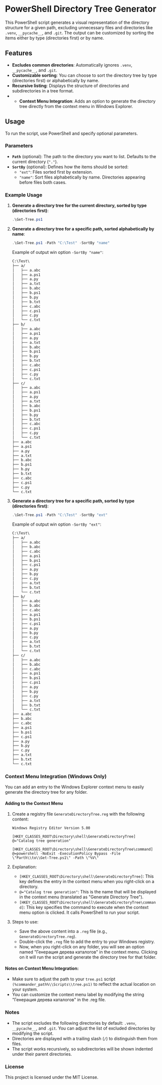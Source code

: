 # PowerShell Directory Tree Generator

This PowerShell script generates a visual representation of the directory structure for a given path, excluding unnecessary files and directories like `.venv`, `__pycache__`, and `.git`. The output can be customized by sorting the items either by type (directories first) or by name.

## Features

- **Excludes common directories**: Automatically ignores `.venv`, `__pycache__`, and `.git`.
- **Customizable sorting**: You can choose to sort the directory tree by type (directories first) or alphabetically by name.
- **Recursive listing**: Displays the structure of directories and subdirectories in a tree format.
- - **Context Menu Integration**: Adds an option to generate the directory tree directly from the context menu in Windows Explorer.

## Usage

To run the script, use PowerShell and specify optional parameters.

### Parameters

- **`Path`** (optional): The path to the directory you want to list. Defaults to the current directory (`"."`).
- **`SortBy`** (optional): Defines how the items should be sorted:
  - `"ext"`: Files sorted first by extension.
  - `"name"`: Sort files alphabetically by name.
Directories appearing before files both cases.

### Example Usage

1. **Generate a directory tree for the current directory, sorted by type (directories first)**:

   ```powershell
   .\Get-Tree.ps1
    ```

2. **Generate a directory tree for a specific path, sorted alphabetically by name**:

   ```powershell
   .\Get-Tree.ps1 -Path "C:\Test" -SortBy "name"

   ```

   Example of output win option `-SortBy "name"`:

   ```txt
   C:\Test\
   ├── a/
   │   ├── a.abc
   │   ├── a.ps1
   │   ├── a.py
   │   ├── a.txt
   │   ├── b.abc
   │   ├── b.ps1
   │   ├── b.py
   │   ├── b.txt
   │   ├── c.abc
   │   ├── c.ps1
   │   ├── c.py
   │   └── c.txt
   ├── b/
   │   ├── a.abc
   │   ├── a.ps1
   │   ├── a.py
   │   ├── a.txt
   │   ├── b.abc
   │   ├── b.ps1
   │   ├── b.py
   │   ├── b.txt
   │   ├── c.abc
   │   ├── c.ps1
   │   ├── c.py
   │   └── c.txt
   ├── c/
   │   ├── a.abc
   │   ├── a.ps1
   │   ├── a.py
   │   ├── a.txt
   │   ├── b.abc
   │   ├── b.ps1
   │   ├── b.py
   │   ├── b.txt
   │   ├── c.abc
   │   ├── c.ps1
   │   ├── c.py
   │   └── c.txt
   ├── a.abc
   ├── a.ps1
   ├── a.py
   ├── a.txt
   ├── b.abc
   ├── b.ps1
   ├── b.py
   ├── b.txt
   ├── c.abc
   ├── c.ps1
   ├── c.py
   └── c.txt

   ```

3. **Generate a directory tree for a specific path, sorted by type (directories first)**:

   ```powershell
   .\Get-Tree.ps1 -Path "C:\Test" -SortBy "ext"

   ```

   Example of output win option `-SortBy "ext"`:

   ```txt
   C:\Test\
   ├── a/
   │   ├── a.abc
   │   ├── b.abc
   │   ├── c.abc
   │   ├── a.ps1
   │   ├── b.ps1
   │   ├── c.ps1
   │   ├── a.py
   │   ├── b.py
   │   ├── c.py
   │   ├── a.txt
   │   ├── b.txt
   │   └── c.txt
   ├── b/
   │   ├── a.abc
   │   ├── b.abc
   │   ├── c.abc
   │   ├── a.ps1
   │   ├── b.ps1
   │   ├── c.ps1
   │   ├── a.py
   │   ├── b.py
   │   ├── c.py
   │   ├── a.txt
   │   ├── b.txt
   │   └── c.txt
   ├── c/
   │   ├── a.abc
   │   ├── b.abc
   │   ├── c.abc
   │   ├── a.ps1
   │   ├── b.ps1
   │   ├── c.ps1
   │   ├── a.py
   │   ├── b.py
   │   ├── c.py
   │   ├── a.txt
   │   ├── b.txt
   │   └── c.txt
   ├── a.abc
   ├── b.abc
   ├── c.abc
   ├── a.ps1
   ├── b.ps1
   ├── c.ps1
   ├── a.py
   ├── b.py
   ├── c.py
   ├── a.txt
   ├── b.txt
   └── c.txt
   ```

### Context Menu Integration (Windows Only)

You can add an entry to the Windows Explorer context menu to easily generate the directory tree for any folder.

#### Adding to the Context Menu

1. Create a registry file `GenerateDirectoryTree.reg` with the following content:

   ```reg
   Windows Registry Editor Version 5.00

   [HKEY_CLASSES_ROOT\Directory\shell\GenerateDirectoryTree]
   @="Catalog tree generation"

   [HKEY_CLASSES_ROOT\Directory\shell\GenerateDirectoryTree\command]
   @=powershell -NoExit -ExecutionPolicy Bypass -File \"Parth\\to\\Get-Tree.ps1\" -Path \"%V\"

   ```

2. Explanation:
   - `[HKEY_CLASSES_ROOT\Directory\shell\GenerateDirectoryTree]`: This key defines the entry in the context menu when you right-click on a directory.
   - `@="Catalog tree generation"`: This is the name that will be displayed in the context menu (translated as "Generate Directory Tree").
   - `[HKEY_CLASSES_ROOT\Directory\shell\GenerateDirectoryTree\command]`: This key specifies the command to execute when the context menu option is clicked. It calls PowerShell to run your script.

3. Steps to use:
   - Save the above content into a `.reg` file (e.g., `GenerateDirectoryTree.reg`).
   - Double-click the `.reg` file to add the entry to your Windows registry.
   - Now, when you right-click on any folder, you will see an option named "Генерация дерева каталогов" in the context menu. Clicking on it will run the script and generate the directory tree for that folder.

#### Notes on Context Menu Integration:

- Make sure to adjust the path to your `tree.ps1` script `(%commander_path%\\Scripts\\tree.ps1)` to reflect the actual location on your system.
- You can customize the context menu label by modifying the string "Генерация дерева каталогов" in the .reg file.

### Notes

- The script excludes the following directories by default: `.venv`, `__pycache__`, and `.git`. You can adjust the list of excluded directories by modifying the script.
- Directories are displayed with a trailing slash (`/`) to distinguish them from files.
- The script works recursively, so subdirectories will be shown indented under their parent directories.


### License

This project is licensed under the MIT License.
